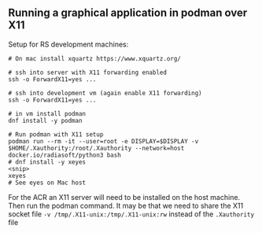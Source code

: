 ## Running a graphical application in podman over X11

Setup for RS development machines:
```
# On mac install xquartz https://www.xquartz.org/

# ssh into server with X11 forwarding enabled
ssh -o ForwardX11=yes ...

# ssh into development vm (again enable X11 forwarding)
ssh -o ForwardX11=yes ...

# in vm install podman
dnf install -y podman

# Run podman with X11 setup
podman run --rm -it --user=root -e DISPLAY=$DISPLAY -v $HOME/.Xauthority:/root/.Xauthority --network=host docker.io/radiasoft/python3 bash
# dnf install -y xeyes
<snip>
xeyes
# See eyes on Mac host
```

For the ACR an X11 server will need to be installed on the host
machine. Then run the podman command. It may be that we need to share
the X11 socket file `-v /tmp/.X11-unix:/tmp/.X11-unix:rw` instead of
the `.Xauthority` file
